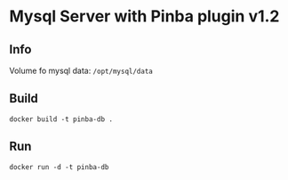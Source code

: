 # Mysql Server with Pinba plugin v1.2

## Info

Volume fo mysql data: `/opt/mysql/data`

## Build

```
docker build -t pinba-db .
```

## Run

```
docker run -d -t pinba-db
```
